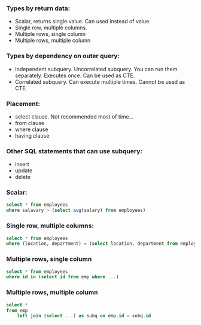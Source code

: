 ### Types by return data:

-   Scalar, returns single value. Can used instead of value.
-   Single row, multiple columns.
-   Multiple rows, single column
-   Multiple rows, multiple column

### Types by dependency on outer query:

-   Independent subquery. Uncorrelated subquery. You can run them separately. Executes once. Can be used as CTE.
-   Correlated subquery. Can execute multiple times. Cannot be used as CTE.

### Placement:

-   select clause. Not recommended most of time...
-   from clause
-   where clause
-   having clause

### Other SQL statements that can use subquery:

-   insert
-   update
-   delete

### Scalar:

```sql
select * from employees
where salavary > (select avg(salary) from employees)
```

### Single row, multiple columns:

```sql
select * from employees
where (location, department) = (select location, department from employees where ...)
```

### Multiple rows, single column

```sql
select * from employees
where id in (select id from emp where ...)
```

### Multiple rows, multiple column

```sql
select *
from emp
    left join (select ...) as subq on emp.id = subq.id
```
